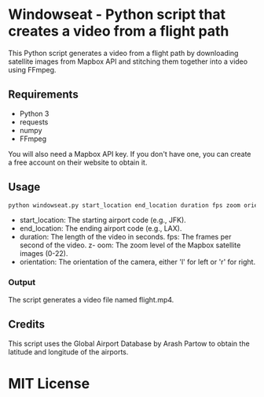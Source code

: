# Windowseat - Python script that creates a video from a flight path
This Python script generates a video from a flight path by downloading satellite images from Mapbox API and stitching them together into a video using FFmpeg.

## Requirements
- Python 3
- requests
- numpy
- FFmpeg

You will also need a Mapbox API key. If you don't have one, you can create a free account on their website to obtain it.

## Usage
```bash
python windowseat.py start_location end_location duration fps zoom orientation
```
- start_location: The starting airport code (e.g., JFK).
- end_location: The ending airport code (e.g., LAX).
- duration: The length of the video in seconds.
fps: The frames per second of the video.
z- oom: The zoom level of the Mapbox satellite images (0-22).
- orientation: The orientation of the camera, either 'l' for left or 'r' for right.

### Output

The script generates a video file named flight.mp4.

## Credits
This script uses the Global Airport Database by Arash Partow to obtain the latitude and longitude of the airports.
# MIT License
